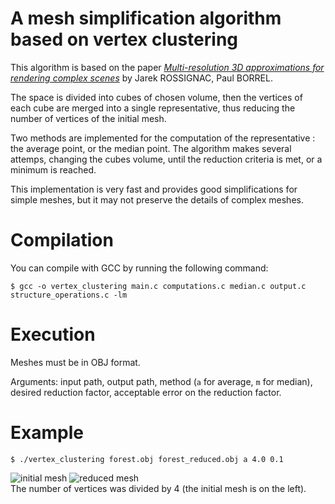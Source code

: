 # A mesh simplification algorithm based on vertex clustering
This algorithm is based on the paper [_Multi-resolution 3D approximations for rendering complex scenes_](https://doi.org/10.1007/978-3-642-78114-8_29) by Jarek ROSSIGNAC, Paul BORREL.

The space is divided into cubes of chosen volume, then the vertices of each cube are merged into a single representative, thus reducing the number of vertices of the initial mesh. 

Two methods are implemented for the computation of the representative : the average point, or the median point. The algorithm makes several attemps, changing the cubes volume, until the reduction criteria is met, or a minimum is reached.

This implementation is very fast and provides good simplifications for simple meshes, but it may not preserve the details of complex meshes.

# Compilation
You can compile with GCC by running the following command:

```
$ gcc -o vertex_clustering main.c computations.c median.c output.c structure_operations.c -lm
```
# Execution
Meshes must be in OBJ format.

Arguments: input path, output path, method (```a``` for average, ```m``` for median), desired reduction factor, acceptable error on the reduction factor.

# Example
```
$ ./vertex_clustering forest.obj forest_reduced.obj a 4.0 0.1
```

![initial mesh](https://i.imgur.com/B2rGz0O.png) ![reduced mesh](https://i.imgur.com/5YGgHsC.png) \
The number of vertices was divided by 4 (the initial mesh is on the left).
